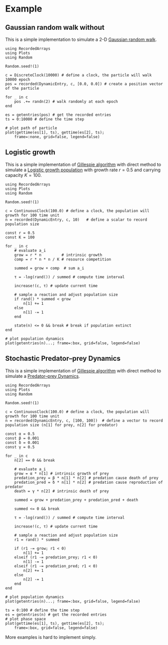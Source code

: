 # Example

## Gaussian random walk without

This is a simple implementation to simulate a 2-D
[Gaussian random walk](https://en.wikipedia.org/wiki/Random_walk).

```@example random_walk
using RecordedArrays
using Plots
using Random

Random.seed!(1)

c = DiscreteClock(10000) # define a clock, the particle will walk 10000 epoch
pos = recorded(DynamicEntry, c, [0.0, 0.0]) # create a position vector of the particle

for _ in c
    pos .+= randn(2) # walk randomly at each epoch
end

es = getentries(pos) # get the recorded entries
ts = 0:10000 # define the time step

# plot path of particle
plot(gettime(es[1], ts), gettime(es[2], ts);
    frame=:none, grid=false, legend=false)
```

## Logistic growth

This is a simple implementation of [Gillespie algorithm](https://en.wikipedia.org/wiki/Gillespie_algorithm)
with direct method to simulate a
[Logistic growth population](https://en.wikipedia.org/wiki/Logistic_function#In_ecology:_modeling_population_growth)
with growth rate $r=0.5$ and carrying capacity $K=100$.

```@example logistic
using RecordedArrays
using Plots
using Random

Random.seed!(1)

c = ContinuousClock(100.0) # define a clock, the population will growth for 100 time unit
n = recorded(DynamicEntry, c, 10)   # define a scalar to record population size

const r = 0.5
const K = 100

for _ in c
    # evaluate a_i
    grow = r * n         # intrinsic growth
    comp = r * n * n / K # resource competition

    summed = grow + comp  # sum a_i

    τ = -log(rand()) / summed # compute time interval

    increase!(c, τ) # update current time

    # sample a reaction and adjust population size
    if rand() * summed < grow
        n[1] += 1
    else
        n[1] -= 1
    end

    state(n) <= 0 && break # break if population extinct
end

# plot population dynamics
plot(getentries(n)...; frame=:box, grid=false, legend=false)
```

## Stochastic Predator–prey Dynamics

This is a simple implementation of [Gillespie algorithm](https://en.wikipedia.org/wiki/Gillespie_algorithm)
with direct method to simulate a
[Predator–prey Dynamics](https://en.wikipedia.org/wiki/Lotka–Volterra_equations).

```@example predator_prey
using RecordedArrays
using Plots
using Random

Random.seed!(1)

c = ContinuousClock(100.0) # define a clock, the population will growth for 100 time unit
n = recorded(DynamicEntry, c, [100, 100])  # define a vector to record population size (n[1] for prey, n[2] for predator)

const α = 0.5
const β = 0.001
const δ = 0.001
const γ = 0.5

for _ in c
    n[2] == 0 && break

    # evaluate a_i
    grow = α * n[1] # intrinsic growth of prey
    predation_prey = β * n[1] * n[2] # predation cause death of prey
    predation_pred = δ * n[1] * n[2] # predation cause reproduction of predator
    death = γ * n[2] # intrinsic death of prey

    summed = grow + predation_prey + predation_pred + death

    summed <= 0 && break

    τ = -log(rand()) / summed # compute time interval

    increase!(c, τ) # update current time

    # sample a reaction and adjust population size
    r1 = rand() * summed

    if (r1 -= grow; r1 < 0)
        n[1] += 1
    elseif (r1 -= predation_prey; r1 < 0)
        n[1] -= 1
    elseif (r1 -= predation_pred; r1 < 0)
        n[2] += 1
    else
        n[2] -= 1
    end
end

# plot population dynamics
plot(getentries(n)...; frame=:box, grid=false, legend=false)
```

```@example predator_prey
ts = 0:100 # define the time step
es = getentries(n) # get the recorded entries
# plot phase space
plot(gettime(es[1], ts), gettime(es[2], ts);
    frame=:box, grid=false, legend=false)
```

More examples is hard to implement simply.
